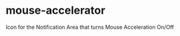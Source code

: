 mouse-accelerator
=================

Icon for the Notification Area that turns Mouse Acceleration On/Off
